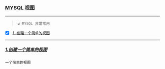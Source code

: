 ### [MYSQL 视图](#top) <b id="top"></b>

-----
> :arrow_lower_left: `MYSQL 非常常用`

- [x] [`1.创建一个简单的视图`](#aim1)


----
##### [1.创建一个简单的视图](#top) <b id="aim1"></b>

`一个简单的视图`

